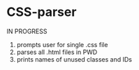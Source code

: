 # CSS-parser

IN PROGRESS

1. prompts user for single .css file
2. parses all .html files in PWD
3. prints names of unused classes and IDs
